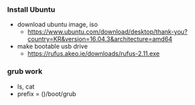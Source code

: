 ### Install Ubuntu
- download ubuntu image, iso
  - https://www.ubuntu.com/download/desktop/thank-you?country=KR&version=16.04.3&architecture=amd64
- make bootable usb drive
  - https://rufus.akeo.ie/downloads/rufus-2.11.exe

### grub work
- ls, cat
- prefix = ()/boot/grub

